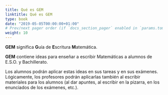 ```yaml
---
title: Qué es GEM
linktitle: Qué es GEM 
type: book
date: "2019-05-05T00:00:00+01:00"
# Prev/next pager order (if `docs_section_pager` enabled in `params.toml****
weight: 10
---
```



**GEM** significa **G**uía de **E**scritura **M**atemática.

**GEM** contiene ideas para enseñar a escribir Matemáticas a alumnos de E.S.O. y Bachillerato.

Los alumnos podrán aplicar estas ideas en sus tareas y en sus exámenes. Lógicamente, los profesores podrán aplicarlas también al escribir materiales para los alumnos (al dar apuntes, al escribir en la pizarra, en los enunciados de los exámenes, etc.).


